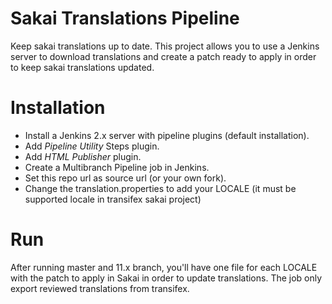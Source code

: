 # Sakai Translations Pipeline
Keep sakai translations up to date.
This project allows you to use a Jenkins server to download translations and create a patch ready to apply in order to keep sakai translations updated.

# Installation
- Install a Jenkins 2.x server with pipeline plugins (default installation).
- Add _Pipeline Utility_ Steps plugin.
- Add _HTML Publisher_ plugin.
- Create a Multibranch Pipeline job in Jenkins.
- Set this repo url as source url (or your own fork).
- Change the translation.properties to add your LOCALE (it must be supported locale in transifex sakai project)

# Run
After running master and 11.x branch, you'll have one file for each LOCALE with the patch to apply in Sakai in order to update translations. The job only export reviewed translations from transifex.
